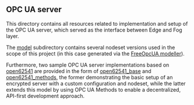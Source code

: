 ## OPC UA server

This directory contains all resources related to implementation and setup of
the OPC UA server, which served as the interface between Edge and Fog layer.

The [model](https://github.com/CVH-Lernfabrik/serverless_plc/tree/master/opc/opcua/model)
subdirectory contains several nodeset versions used in the scope of this
project (in this case generated via the [FreeOpcUA modeller](https://github.com/FreeOpcUa/opcua-modeler)).

Furthermore, two sample OPC UA server implementations based on
[open62541](https://open62541.org/) are provided in the form of
[open62541_base](https://github.com/CVH-Lernfabrik/serverless_plc/tree/master/opc/opcua/open62541_base)
and
[open62541_methods](https://github.com/CVH-Lernfabrik/serverless_plc/tree/master/opc/opcua/open62541_methods),
the former demonstrating the basic setup of an encrypted server with a custom
configuration and nodeset, while the latter extends this model by using OPC UA
Methods to enable a decentralized, API-first development approach.

